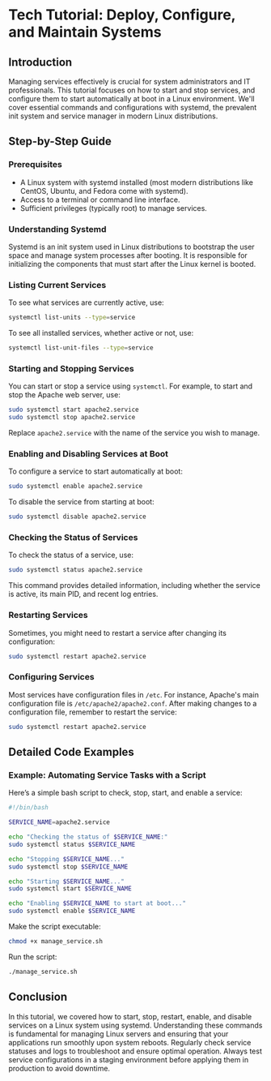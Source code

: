 # Tech Tutorial: Deploy, Configure, and Maintain Systems

## Introduction

Managing services effectively is crucial for system administrators and IT professionals. This tutorial focuses on how to start and stop services, and configure them to start automatically at boot in a Linux environment. We'll cover essential commands and configurations with systemd, the prevalent init system and service manager in modern Linux distributions.

## Step-by-Step Guide

### Prerequisites

- A Linux system with systemd installed (most modern distributions like CentOS, Ubuntu, and Fedora come with systemd).
- Access to a terminal or command line interface.
- Sufficient privileges (typically root) to manage services.

### Understanding Systemd

Systemd is an init system used in Linux distributions to bootstrap the user space and manage system processes after booting. It is responsible for initializing the components that must start after the Linux kernel is booted.

### Listing Current Services

To see what services are currently active, use:

```bash
systemctl list-units --type=service
```

To see all installed services, whether active or not, use:

```bash
systemctl list-unit-files --type=service
```

### Starting and Stopping Services

You can start or stop a service using `systemctl`. For example, to start and stop the Apache web server, use:

```bash
sudo systemctl start apache2.service
sudo systemctl stop apache2.service
```

Replace `apache2.service` with the name of the service you wish to manage.

### Enabling and Disabling Services at Boot

To configure a service to start automatically at boot:

```bash
sudo systemctl enable apache2.service
```

To disable the service from starting at boot:

```bash
sudo systemctl disable apache2.service
```

### Checking the Status of Services

To check the status of a service, use:

```bash
sudo systemctl status apache2.service
```

This command provides detailed information, including whether the service is active, its main PID, and recent log entries.

### Restarting Services

Sometimes, you might need to restart a service after changing its configuration:

```bash
sudo systemctl restart apache2.service
```

### Configuring Services

Most services have configuration files in `/etc`. For instance, Apache's main configuration file is `/etc/apache2/apache2.conf`. After making changes to a configuration file, remember to restart the service:

```bash
sudo systemctl restart apache2.service
```

## Detailed Code Examples

### Example: Automating Service Tasks with a Script

Here’s a simple bash script to check, stop, start, and enable a service:

```bash
#!/bin/bash

SERVICE_NAME=apache2.service

echo "Checking the status of $SERVICE_NAME:"
sudo systemctl status $SERVICE_NAME

echo "Stopping $SERVICE_NAME..."
sudo systemctl stop $SERVICE_NAME

echo "Starting $SERVICE_NAME..."
sudo systemctl start $SERVICE_NAME

echo "Enabling $SERVICE_NAME to start at boot..."
sudo systemctl enable $SERVICE_NAME
```

Make the script executable:

```bash
chmod +x manage_service.sh
```

Run the script:

```bash
./manage_service.sh
```

## Conclusion

In this tutorial, we covered how to start, stop, restart, enable, and disable services on a Linux system using systemd. Understanding these commands is fundamental for managing Linux servers and ensuring that your applications run smoothly upon system reboots. Regularly check service statuses and logs to troubleshoot and ensure optimal operation. Always test service configurations in a staging environment before applying them in production to avoid downtime.